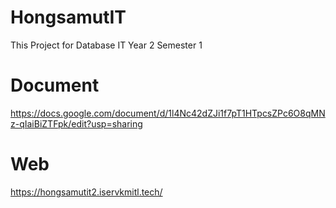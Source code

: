 # HongsamutIT
This Project for Database IT Year 2 Semester 1

# Document
https://docs.google.com/document/d/1l4Nc42dZJi1f7pT1HTpcsZPc6O8qMNz-qIaiBiZTFpk/edit?usp=sharing

# Web
https://hongsamutit2.iservkmitl.tech/


